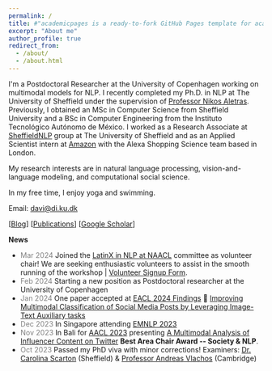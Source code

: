 ```yaml
---
permalink: /
title: #"academicpages is a ready-to-fork GitHub Pages template for academic personal websites"
excerpt: "About me"
author_profile: true
redirect_from: 
  - /about/
  - /about.html
---
```


I'm a Postdoctoral Researcher at the University of Copenhagen working on multimodal models for NLP. I recently completed my Ph.D. in NLP at The University of Sheffield under the supervision of [Professor Nikos Aletras](http://nikosaletras.com/). Previously, I obtained an MSc in Computer Science from Sheffield University and a BSc in Computer Engineering from the Instituto Tecnológico Autónomo de México. I worked as a Research Associate at [SheffieldNLP](https://www.sheffield.ac.uk/dcs/research/groups/natural-language-processing) group at The University of Sheffield and as an Applied Scientist intern at [Amazon](https://www.amazon.science/) with the Alexa Shopping Science team based in London. 

My research interests are in natural language processing, vision-and-language modeling, and computational social science.

In my free time, I enjoy yoga and swimming.

Email: davi@di.ku.dk

[[Blog](https://danaesavi.github.io/cv/)] [[Publications](https://danaesavi.github.io/publications/)] [[Google Scholar](https://scholar.google.co.uk/citations?user=jafwsyYAAAAJ&hl=en)]


__News__
- <span style="color:gray;">Mar 2024</span> Joined the [LatinX in NLP at NAACL](https://www.latinxinai.org/naacl-2024) committee as volunteer chair! We are seeking enthusiastic volunteers to assist in the smooth running of the workshop | [Volunteer Signup Form](https://docs.google.com/forms/d/e/1FAIpQLSck-DnuReAa8RxN2fAEH6W-93tbui1PjPnBnNU7ThXs4CdVlQ/viewform).
- <span style="color:gray;">Feb 2024</span> Starting a new position as Postdoctoral researcher at the University of Copenhagen
- <span style="color:gray;">Jan 2024</span> One paper accepted at [EACL 2024 Findings](https://2024.eacl.org/) 🌟 [Improving Multimodal Classification of Social Media Posts by Leveraging Image-Text Auxiliary tasks](https://arxiv.org/abs/2309.07794)
- <span style="color:gray;">Dec 2023</span> In Singapore attending [EMNLP 2023](https://2023.emnlp.org/)
- <span style="color:gray;">Nov 2023</span> In Bali for [AACL 2023](http://www.ijcnlp-aacl2023.org/) presenting [A Multimodal Analysis of Influencer Content on Twitter](http://www.afnlp.org/conferences/ijcnlp2023/proceedings/main-long/cdrom/pdf/2023.ijcnlp-long.15.pdf) **Best Area Chair Award -- Society & NLP**.
- <span style="color:gray;">Oct 2023</span> Passed my PhD viva with minor corrections! Examiners: [Dr. Carolina Scarton](https://www.sheffield.ac.uk/dcs/people/academic/carolina-scarton) (Sheffield) & [Professor Andreas Vlachos](https://www.cst.cam.ac.uk/people/av308) (Cambridge)


